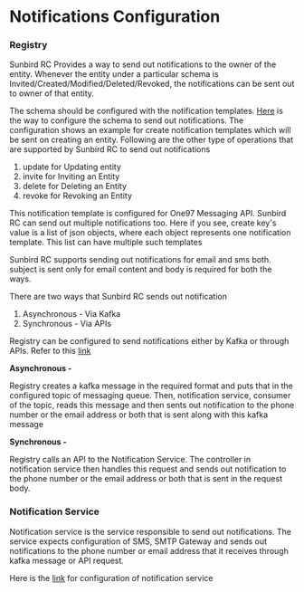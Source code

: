 # Notifications Configuration

### Registry

Sunbird RC Provides a way to send out notifications to the owner of the entity. Whenever the entity under a particular schema is Invited/Created/Modified/Deleted/Revoked, the notifications can be sent out to owner of that entity.

The schema should be configured with the notification templates. [Here](../schema-setup/schema-configuration.md#notification-templates) is the way to configure the schema to send out notifications. The configuration shows an example for create notification templates which will be sent on creating an entity. Following are the other type of operations that are supported by Sunbird RC to send out notifications

1. update for Updating entity
2. invite for Inviting an Entity
3. delete for Deleting an Entity
4. revoke for Revoking an Entity

This notification template is configured for One97 Messaging API. Sunbird RC can send out multiple notifications too. Here if you see, create key's value is a list of json objects, where each object represents one notification template. This list can have multiple such templates

Sunbird RC supports sending out notifications for email and sms both. subject is sent only for email content and body is required for both the ways.

There are two ways that Sunbird RC sends out notification

1. Asynchronous - Via Kafka
2. Synchronous - Via APIs

Registry can be configured to send notifications either by Kafka or through APIs. Refer to this [link](./#registry-configurations)

**Asynchronous -**

Registry creates a kafka message in the required format and puts that in the configured topic of messaging queue. Then, notification service, consumer of the topic, reads this message and then sents out notification to the phone number or the email address or both that is sent along with this kafka message

**Synchronous -**

Registry calls an API to the Notification Service. The controller in notification service then handles this request and sends out notification to the phone number or the email address or both that is sent in the request body.

### **Notification Service**

Notification service is the service responsible to send out notifications. The service expects configuration of SMS, SMTP Gateway and sends out notifications to the phone number or email address that it receives through kafka message or API request.

Here is the [link](./#notification-service) for configuration of notification service
